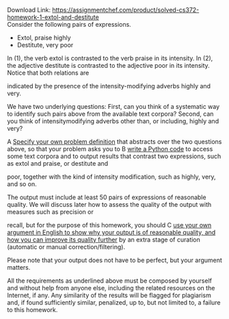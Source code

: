 Download Link: https://assignmentchef.com/product/solved-cs372-homework-1-extol-and-destitute
<br>
Consider the following pairs of expressions.

<ul>

 <li>Extol, praise highly</li>

 <li>Destitute, very poor</li>

</ul>

In (1), the verb extol is contrasted to the verb praise in its intensity. In (2), the adjective destitute is contrasted to the adjective poor in its intensity. Notice that both relations are

indicated by the presence of the intensity-modifying adverbs highly and very.

We have two underlying questions: First, can you think of a systematic way to identify such pairs above from the available text corpora? Second, can you think of intensitymodifying adverbs other than, or including, highly and very?

A <u>Specify your own problem definition</u> that abstracts over the two questions above, so that your problem asks you to B <u>write a Python code</u> to access some text corpora and to output results that contrast two expressions, such as extol and praise, or destitute and

poor, together with the kind of intensity modification, such as highly, very, and so on.

The output must include at least 50 pairs of expressions of reasonable quality. We will discuss later how to assess the quality of the output with measures such as precision or

recall, but for the purpose of this homework, you should C <u>use your own argument in English to show why your output is of reasonable quality, and how you can improve its quality further</u> by an extra stage of curation (automatic or manual correction/filtering).

Please note that your output does not have to be perfect, but your argument matters.

All the requirements as underlined above must be composed by yourself and without help from anyone else, including the related resources on the Internet, if any. Any similarity of the results will be flagged for plagiarism and, if found sufficiently similar, penalized, up to, but not limited to, a failure to this homework.


